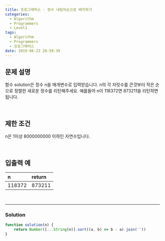 ```yaml
---
title: 프로그래머스 - 정수 내림차순으로 배치하기
categories:
  - Algorithm
  - Programmers
  - Level1
tags:
  - Algorithm
  - Programmers
  - 프로그래머스
date: 2019-06-22 20:59:39
---
```



## 문제 설명
함수 solution은 정수 n을 매개변수로 입력받습니다. 
n의 각 자릿수를 큰것부터 작은 순으로 정렬한 새로운 정수를 리턴해주세요.
예를들어 n이 118372면 873211을 리턴하면 됩니다.

<!-- more -->
<br/>

## 제한 조건
n은 1이상 8000000000 이하인 자연수입니다.

<br/>

## 입출력 예
| n | return |
| :--- | :--- |
| 118372 | 873211 |

<br/>

---

### Solution
```javascript
function solution(n) {
    return Number([...String(n)].sort((a, b) => b - a).join(''))
}

```
